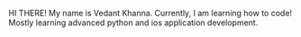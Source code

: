 HI THERE!
My name is Vedant Khanna. Currently, I am learning how to code!
Mostly learning advanced python and ios application development. 
